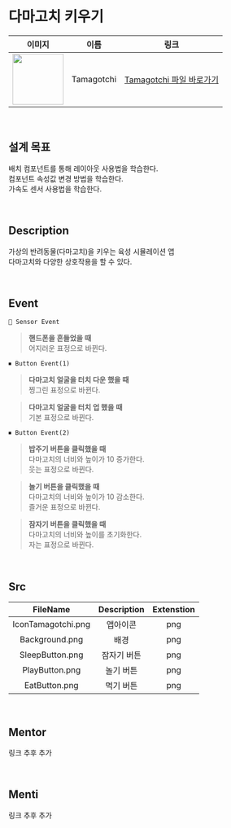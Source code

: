 # 다마고치 키우기

|                                                            이미지                                                             |    이름    |             링크              |
| :---------------------------------------------------------------------------------------------------------------------------: | :--------: | :---------------------------: |
| <img src="https://user-images.githubusercontent.com/79021544/220135932-1079cd2b-c5ec-4c3b-86ec-03d2c06468cc.png" width="100"> | Tamagotchi | [Tamagotchi 파일 바로가기](#) |

<br>

## 설계 목표

배치 컴포넌트를 통해 레이아웃 사용법을 학습한다.\
컴포넌트 속성값 변경 방법을 학습한다. \
가속도 센서 사용법을 학습한다.

<br>

## Description

가상의 반려동물(다마고치)을 키우는 육성 시뮬레이션 앱\
다마고치와 다양한 상호작용을 할 수 있다.

<br>

## Event

```
📡 Sensor Event
```

> **핸드폰을 흔들었을 때**\
> 어지러운 표정으로 바뀐다.

```
⏹ Button Event(1)
```

> **다마고치 얼굴을 터치 다운 했을 때**\
> 찡그린 표정으로 바뀐다.

> **다마고치 얼굴을 터치 업 했을 때**\
> 기본 표정으로 바뀐다.

```
⏹ Button Event(2)
```

> **밥주기 버튼을 클릭했을 때**\
> 다마고치의 너비와 높이가 10 증가한다.\
> 웃는 표정으로 바뀐다.

> **놀기 버튼을 클릭했을 때**\
> 다마고치의 너비와 높이가 10 감소한다.\
> 즐거운 표정으로 바뀐다.

> **잠자기 버튼을 클릭했을 때**\
> 다마고치의 너비와 높이를 초기화한다.\
> 자는 표정으로 바뀐다.

<br>

## Src

|      FileName      | Description | Extenstion |
| :----------------: | :---------: | :--------: |
| IconTamagotchi.png |  앱아이콘   |    png     |
|   Background.png   |    배경     |    png     |
|  SleepButton.png   | 잠자기 버튼 |    png     |
|   PlayButton.png   |  놀기 버튼  |    png     |
|   EatButton.png    |  먹기 버튼  |    png     |

<br>

## Mentor

링크 추후 추가

<br>

## Menti

링크 추후 추가
